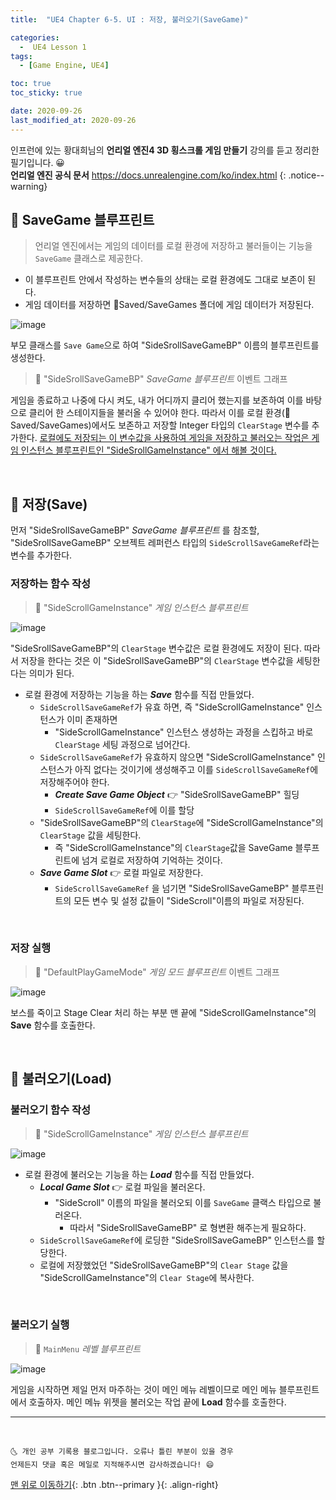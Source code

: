 ```yaml
---
title:  "UE4 Chapter 6-5. UI : 저장, 불러오기(SaveGame)" 

categories:
  -  UE4 Lesson 1 
tags:
  - [Game Engine, UE4]

toc: true
toc_sticky: true

date: 2020-09-26
last_modified_at: 2020-09-26
---
```


인프런에 있는 황대희님의 **언리얼 엔진4 3D 횡스크롤 게임 만들기** 강의를 듣고 정리한 필기입니다. 😀  
**언리얼 엔진 공식 문서** <https://docs.unrealengine.com/ko/index.html>
{: .notice--warning}

## 🔔 SaveGame 블루프린트

> 언리얼 엔진에서는 게임의 데이터를 로컬 환경에 저장하고 불러들이는 기능을 `SaveGame` 클래스로 제공한다. 

- 이 블루프린트 안에서 작성하는 변수들의 상태는 로컬 환경에도 그대로 보존이 된다.
- 게임 데이터를 저장하면 📂Saved/SaveGames 폴더에 게임 데이터가 저장된다.

![image](https://user-images.githubusercontent.com/42318591/94324291-29f08680-ffd4-11ea-8ee1-c766889829ef.png)

부모 클래스를 `Save Game`으로 하여 "SideSrollSaveGameBP" 이름의 블루프린트를 생성한다.

> 🚩 "SideSrollSaveGameBP" *SaveGame 블루프린트* 이벤트 그래프

게임을 종료하고 나중에 다시 켜도, 내가 어디까지 클리어 했는지를 보존하여 이를 바탕으로 클리어 한 스테이지들을 불러올 수 있어야 한다. 따라서 이를 로컬 환경(📂Saved/SaveGames)에서도 보존하고 저장할 Integer 타입의 `ClearStage` 변수를 추가한다. <u>로컬에도 저장되는 이 변수값을 사용하여 게임을 저장하고 불러오는 작업은 게임 인스턴스 블루프린트인 "SideSrollGameInstance" 에서 해볼 것이다.</u>

<br>

## 🔔 저장(Save)

먼저  "SideSrollSaveGameBP" *SaveGame 블루프린트* 를 참조할, "SideSrollSaveGameBP" 오브젝트 레퍼런스 타입의 `SideScrollSaveGameRef`라는 변수를 추가한다.

### 저장하는 함수 작성

> 🚩 "SideScrollGameInstance" *게임 인스턴스 블루프린트* 

![image](https://user-images.githubusercontent.com/42318591/94325567-fa447d00-ffd9-11ea-88f0-86a5819aec8b.png)

"SideSrollSaveGameBP"의 `ClearStage` 변수값은 로컬 환경에도 저장이 된다. 따라서 저장을 한다는 것은 이 "SideSrollSaveGameBP"의 `ClearStage` 변수값을 세팅한다는 의미가 된다.

- 로컬 환경에 저장하는 기능을 하는 ***Save*** 함수를 직접 만들었다.
  - `SideScrollSaveGameRef`가 유효 하면, 즉 "SideScrollGameInstance" 인스턴스가 이미 존재하면
    - "SideScrollGameInstance" 인스턴스 생성하는 과정을 스킵하고 바로 `ClearStage` 세팅 과정으로 넘어간다.
  - `SideScrollSaveGameRef`가 유효하지 않으면 "SideScrollGameInstance" 인스턴스가 아직 없다는 것이기에 생성해주고 이를 `SideScrollSaveGameRef`에 저장해주어야 한다.
    - ***Create Save Game Object*** 👉 "SideSrollSaveGameBP" 힐딩
    - `SideScrollSaveGameRef`에 이를 할당
  - "SideSrollSaveGameBP"의 `ClearStage`에 "SideScrollGameInstance"의 `ClearStage` 값을 세팅한다.
    - 즉 "SideScrollGameInstance"의 `ClearStage`값을 SaveGame 블루프린트에 넘겨 로컬로 저장하여 기억하는 것이다.
  - ***Save Game Slot*** 👉 로컬 파일로 저장한다.
    - `SideScrollSaveGameRef` 을 넘기면 "SideSrollSaveGameBP" 블루프린트의 모든 변수 및 설정 값들이 "SideScroll"이름의 파일로 저장된다.

<br>

### 저장 실행

> 🚩 "DefaultPlayGameMode" *게임 모드 블루프린트* 이벤트 그래프

![image](https://user-images.githubusercontent.com/42318591/94325577-06303f00-ffda-11ea-97b0-ff586bfca48b.png)

보스를 죽이고 Stage Clear 처리 하는 부분 맨 끝에 "SideScrollGameInstance"의 **Save** 함수를 호출한다.

<br>

## 🔔 불러오기(Load)

### 불러오기 함수 작성

> 🚩 "SideScrollGameInstance" *게임 인스턴스 블루프린트* 

![image](https://user-images.githubusercontent.com/42318591/94325613-3081fc80-ffda-11ea-9294-cc9df944f076.png)

- 로컬 환경에 불러오는 기능을 하는 ***Load*** 함수를 직접 만들었다.
  - ***Local Game Slot*** 👉 로컬 파일을 불러온다.
    - "SideScroll" 이름의 파일을 불러오되 이를 `SaveGame` 클랙스 타입으로 불러온다.
      - 따라서 "SideSrollSaveGameBP" 로 형변환 해주는게 필요하다.
  - `SideScrollSaveGameRef`에 로딩한 "SideSrollSaveGameBP" 인스턴스를 할당한다.
  - 로컬에 저장했었던 "SideSrollSaveGameBP"의 `Clear Stage` 값을 "SideScrollGameInstance"의 `Clear Stage`에 복사한다.

<br>

### 불러오기 실행

> 🚩 `MainMenu` *레벨 블루프린트* 

![image](https://user-images.githubusercontent.com/42318591/94325627-42639f80-ffda-11ea-8d50-be2b47f83a50.png)

게임을 시작하면 제일 먼저 마주하는 것이 메인 메뉴 레벨이므로 메인 메뉴 블루프린트에서 호출하자. 메인 메뉴 위젯을 불러오는 작업 끝에 **Load** 함수를 호출한다.


***
<br>

    🌜 개인 공부 기록용 블로그입니다. 오류나 틀린 부분이 있을 경우 
    언제든지 댓글 혹은 메일로 지적해주시면 감사하겠습니다! 😄

[맨 위로 이동하기](#){: .btn .btn--primary }{: .align-right}